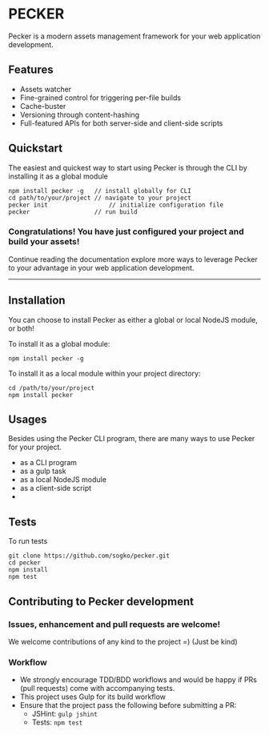 # PECKER
Pecker is a modern assets management framework for your web application development.

## Features
* Assets watcher
* Fine-grained control for triggering per-file builds
* Cache-buster
* Versioning through content-hashing
* Full-featured APIs for both server-side and client-side scripts

## Quickstart
The easiest and quickest way to start using Pecker is through the CLI by installing it as a global module

```
npm install pecker -g 	// install globally for CLI
cd path/to/your/project	// navigate to your project
pecker init 				// initialize configuration file
pecker					// run build
```

### Congratulations! You have just configured your project and build your assets!
Continue reading the documentation explore more ways to leverage Pecker to your advantage in your web application development.


-----
## Installation
You can choose to install Pecker as either a global or local NodeJS module, or both!

To install it as a global module:

```
npm install pecker -g
```

To install it as a local module within your project directory:

```
cd /path/to/your/project
npm install pecker
```

## Usages
Besides using the Pecker CLI program, there are many ways to use Pecker for your project.
* as a CLI program
* as a gulp task
* as a local NodeJS module
* as a client-side script
* 

## Tests
To run tests

```
git clone https://github.com/sogko/pecker.git
cd pecker
npm install
npm test
```

## Contributing to Pecker development
### Issues, enhancement and pull requests are welcome!
We welcome contributions of any kind to the project =) (Just be kind)

### Workflow
* We strongly encourage TDD/BDD workflows and would be happy if PRs (pull requests) come with accompanying tests.
* This project uses Gulp for its build workflow
* Ensure that the project pass the following before submitting a PR:
	* JSHint: ```gulp jshint```
	* Tests: ```npm test```


